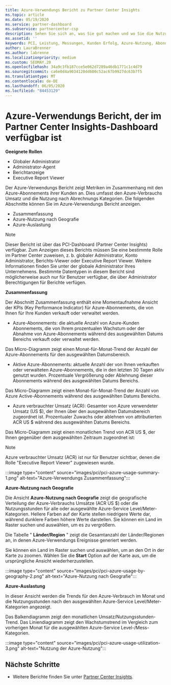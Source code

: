 ```yaml
---
title: Azure-Verwendungs Bericht zu Partner Center Insights
ms.topic: article
ms.date: 05/19/2020
ms.service: partner-dashboard
ms.subservice: partnercenter-csp
description: Sehen Sie sich an, was Sie gut machen und wo Sie die Nutzung von Azure-Abonnements verbessern können, die Sie für Ihre Kunden verkaufen oder verwalten.
ms.assetid: ''
keywords: PCI, Leistung, Messungen, Kunden Erfolg, Azure-Nutzung, Abonnements, Analysen, Bericht
author: LauraBrenner
ms.author: labrenne
ms.localizationpriority: medium
ms.custom: SEOMAY.20
ms.openlocfilehash: 34a9c3fb187cce5e062d7289a46db1771c1c4d79
ms.sourcegitcommit: ca6e0d4a9034120dd600c52ac67b9927dc63b7f5
ms.translationtype: MT
ms.contentlocale: de-DE
ms.lasthandoff: 06/05/2020
ms.locfileid: "84453129"
---
```

# <a name="azure-usage-report-available-from-the-partner-center-insights-dashboard"></a>Azure-Verwendungs Bericht, der im Partner Center Insights-Dashboard verfügbar ist

**Geeignete Rollen**
- Globaler Administrator
- Administrator-Agent
- Berichtanzeige
- Executive Report Viewer

Der Azure-Verwendungs Bericht zeigt Metriken im Zusammenhang mit den Azure-Abonnements ihrer Kunden an. Dies umfasst den Azure-Verbrauchs Umsatz und die Nutzung nach Abrechnungs Kategorien. Die folgenden Abschnitte können Sie im Azure-Verwendungs Bericht anzeigen.

- Zusammenfassung
- Azure-Nutzung nach Geografie
- Azure-Auslastung

 > [!NOTE]
 > Dieser Bericht ist über das PCI-Dashboard (Partner Center Insights) verfügbar. Zum Anzeigen dieses Berichts müssen Sie eine bestimmte Rolle im Partner Center zuweisen, z. b. globaler Administrator, Konto Administrator, Berichts-Viewer oder Executive Report Viewer. Weitere Informationen finden Sie unter der globale Administrator Ihres Unternehmens. Bestimmte Datentypen in diesem Bericht sind möglicherweise auch nur für Benutzer verfügbar, die über Administrator Berechtigungen für Berichte verfügen.

**Zusammenfassung**

Der Abschnitt Zusammenfassung enthält eine Momentaufnahme Ansicht der KPIs (Key Performance Indicator) für Azure-Abonnements, die von Ihnen für Ihre Kunden verkauft oder verwaltet werden.  

- Azure-Abonnements: die aktuelle Anzahl von Azure-Kunden Abonnements, die von Ihrem prozentualen Wachstum oder der Abnahme von Azure-Abonnements während des ausgewählten Datums Bereichs verkauft oder verwaltet werden.

Das Micro-Diagramm zeigt einen Monat-für-Monat-Trend der Anzahl der Azure-Abonnements für den ausgewählten Datumsbereich.
- Aktive Azure-Abonnements: aktuelle Anzahl der von Ihnen verkauften oder verwalteten Azure-Abonnements, die in den letzten 30 Tagen aktiv genutzt wurden.
Prozentuale Vergrößerung oder Ablehnung dieser Abonnements während des ausgewählten Datums Bereichs.

Das Micro-Diagramm zeigt einen Monat-für-Monat-Trend der Anzahl von Azure Active-Abonnements während des ausgewählten Datums Bereichs.

- Azure verbrauchter Umsatz (ACR): Gesamter von Azure verwendeter Umsatz (US $), der Ihnen über den ausgewählten Datumsbereich zugeordnet ist.
Prozentualer Zuwachs oder ablehnen von attributierten ACR US $ während des ausgewählten Datums Bereichs. 

Das Micro-Diagramm zeigt einen monatlichen Trend von ACR US $, der Ihnen gegenüber dem ausgewählten Zeitraum zugeordnet ist: 

> [!NOTE]
 > Azure verbrauchter Umsatz (ACR) ist nur für Benutzer sichtbar, denen die Rolle "Executive Report Viewer" zugewiesen wurde.

:::image type="content" source="images/pci/pci-azure-usage-summary-1.png" alt-text="Azure-Verwendungs Zusammenfassung":::

**Azure-Nutzung nach Geografie**

Die Ansicht **Azure-Nutzung nach Geografie** zeigt die geografische Verteilung der Azure-Verbrauchs Umsätze (ACR US $) oder die Nutzungsstunden für alle oder ausgewählte Azure-Service Level/Meter-Kategorien. Hellere Farben auf der Karte stellen niedrigere Werte dar, während dunklere Farben höhere Werte darstellen. Sie können ein Land im Raster suchen und auswählen, um es zu vergrößern. 

Die Tabelle " **Länder/Region** " zeigt die Gesamtanzahl der Länder/Regionen an, in denen Azure-Verwendungs Ereignisse generiert werden.

Sie können ein Land im Raster suchen und auswählen, um an den Ort in der Karte zu zoomen. Wählen Sie die **Start** Option auf der Karte aus, um die ursprüngliche Ansicht wiederherzustellen.

:::image type="content" source="images/pci/pci-azure-usage-by-geography-2.png" alt-text="Azure-Nutzung nach Geografie":::

**Azure-Auslastung**

In dieser Ansicht werden die Trends für den Azure-Verbrauch im Monat und die Nutzungsstunden nach den ausgewählten Azure-Service Level/Meter-Kategorien angezeigt. 

Das Balkendiagramm zeigt den monatlichen Umsatz/Nutzungsstunden-Trend. Das Liniendiagramm zeigt den Wachstumstrend im Vergleich zum vorherigen Monat für die ausgewählten Azure-Service Level-/Mess-Kategorien.

:::image type="content" source="images/pci/pci-azure-usage-utilization-3.png" alt-text="Nutzung der Azure-Nutzung":::

## <a name="next-steps"></a>Nächste Schritte

- Weitere Berichte finden Sie unter [Partner Center Insights](partner-center-insights.md).
